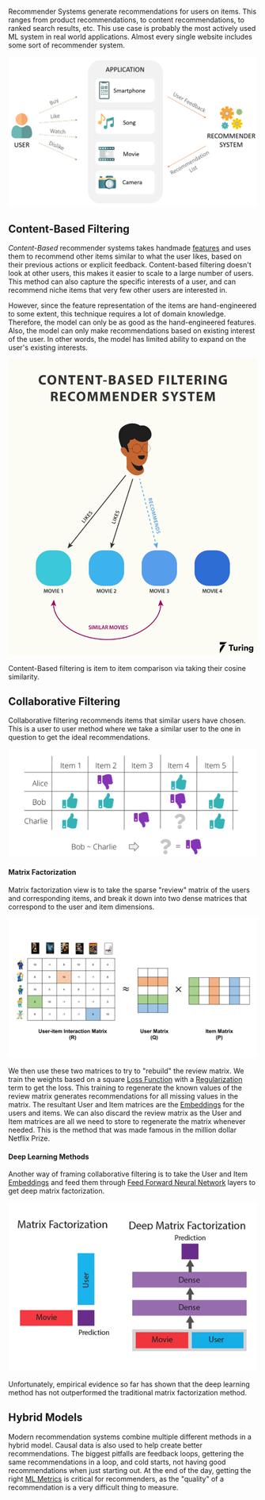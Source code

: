 
Recommender Systems generate recommendations for users on items. This ranges from product recommendations, to content recommendations, to ranked search results, etc. This use case is probably the most actively used ML system in real world applications. Almost every single website includes some sort of recommender system.

![](../../Attachments/Pasted%20image%2020230310004005.png)

## Content-Based Filtering

*Content-Based* recommender systems takes handmade [features](../MLOps/Preprocessing.md) and uses them to recommend other items similar to what the user likes, based on their previous actions or explicit feedback. Content-based filtering doesn't look at other users, this makes it easier to scale to a large number of users. This method can also capture the specific interests of a user, and can recommend niche items that very few other users are interested in.

However, since the feature representation of the items are hand-engineered to some extent, this technique requires a lot of domain knowledge. Therefore, the model can only be as good as the hand-engineered features. Also, the model can only make recommendations based on existing interest of the user. In other words, the model has limited ability to expand on the user's existing interests.

![](../../Attachments/Pasted%20image%2020230310005149.png)

Content-Based filtering is item to item comparison via taking their cosine similarity.

## Collaborative Filtering

Collaborative filtering recommends items that similar users have chosen. This is a user to user method where we take a similar user to the one in question to get the ideal recommendations.

![](../../Attachments/Pasted%20image%2020230310005356.png)

#### Matrix Factorization

Matrix factorization view is to take the sparse "review" matrix of the users and corresponding items, and break it down into two dense matrices that correspond to the user and item dimensions.

![](../../Attachments/Pasted%20image%2020230310005825.png)

We then use these two matrices to try to "rebuild" the review matrix. We train the weights based on a square [Loss Function](Loss%20Functions.md) with a [Regularization](../Regularization.md) term to get the loss. This training to regenerate the known values of the review matrix generates recommendations for all missing values in the matrix. The resultant User and Item matrices are the [Embeddings](Embeddings.md) for the users and items. We can also discard the review matrix as the User and Item matrices are all we need to store to regenerate the matrix whenever needed. This is the method that was made famous in the million dollar Netflix Prize.

#### Deep Learning Methods

Another way of framing collaborative filtering is to take the User and Item [Embeddings](Embeddings.md) and feed them through [Feed Forward Neural Network](Neural%20Networks.md) layers to get deep matrix factorization.

![](../../Attachments/Pasted%20image%2020230310010104.png)

Unfortunately, empirical evidence so far has shown that the deep learning method has not outperformed the traditional matrix factorization method.


## Hybrid Models

Modern recommendation systems combine multiple different methods in a hybrid model. Causal data is also used to help create better recommendations. The biggest pitfalls are feedback loops, gettering the same recommendations in a loop, and cold starts, not having good recommendations when just starting out. At the end of the day, getting the right [ML Metrics](../ML%20Metrics.md) is critical for recommenders, as the "quality" of a recommendation is a very difficult thing to measure.
